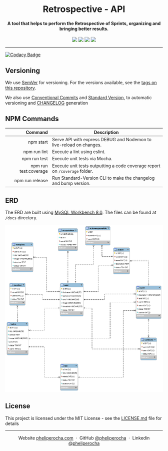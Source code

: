 <h1 align="center">
  Retrospective - API
</h1>

<h4 align="center">
  A tool that helps to perform the Retrospective of Sprints, organizing and bringing better results.
</h4>

<p align="center">
    <a href="https://travis-ci.com/pheliperocha/retro-api"><img src="https://travis-ci.com/pheliperocha/retro-api.svg?branch=master"></a>
    <a href="https://github.com/pheliperocha/retro-api/issues"><img src="https://img.shields.io/github/issues/pheliperocha/retro-api.svg"></a>
    <a href="https://conventionalcommits.org"><img src="https://img.shields.io/badge/Conventional%20Commits-1.0.0-yellow.svg"></a>
    <a href="LICENSE.md"><img src="https://img.shields.io/packagist/l/doctrine/orm.svg"></a>
</p>

---

[![Codacy Badge](https://api.codacy.com/project/badge/Grade/f488e093c4bd4ccba8521f35e5cfa1dc)](https://app.codacy.com/app/pheliperocha/retro-api?utm_source=github.com&utm_medium=referral&utm_content=pheliperocha/retro-api&utm_campaign=Badge_Grade_Dashboard)

## Versioning

We use [SemVer](http://semver.org/) for versioning. For the versions available, see the [tags on this repository](https://github.com/pheliperocha/retro).

We also use [Conventional Commits](http://conventionalcommits.org/) and [Standard Version](https://github.com/conventional-changelog/standard-version), to automatic versioning and [CHANGELOG](CHANGELOG.md) generation

## NPM Commands

|Command|Description|
|-------:|--------|
| npm start | Serve API with express DEBUG and Nodemon to live-reload on changes. |
| npm run lint | Execute a lint using eslint. |
| npm run test | Execute unit tests via Mocha. |
| npm run test:coverage | Execute unit tests outputting a code coverage report on `/coverage` folder. |
| npm run release | Run Standard-Version CLI to make the changelog and bump version. |

## ERD

The ERD are built using [MySQL Workbench 8.0](https://dev.mysql.com/downloads/workbench/). The files can be found at `/docs` directory.

![Database ERD](docs/erd.png)

## License

This project is licensed under the MIT License - see the [LICENSE.md](LICENSE.md) file for details

---

<p align="center">
    Website <a href="https://pheliperocha.com">pheliperocha.com</a> &nbsp;&middot;&nbsp;
    GitHub <a href="https://github.com/pheliperocha">@pheliperocha</a> &nbsp;&middot;&nbsp;
    Linkedin <a href="https://www.linkedin.com/in/pheliperocha/">@pheliperocha</a>
</p>